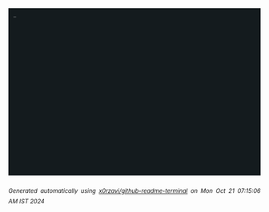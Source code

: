 <div align="justify">
<picture>
    <source media="(prefers-color-scheme: dark)" srcset="./output.gif">
    <source media="(prefers-color-scheme: light)" srcset="./output.gif">
    <img alt="GIFOS" src="output.gif">
</picture>

<sub><i>Generated automatically using [x0rzavi/github-readme-terminal](https://github.com/x0rzavi/github-readme-terminal) on Mon Oct 21 07:15:06 AM IST 2024</i></sub>

<!-- <details>
<summary>More details</summary>

</details> -->
</div>

<!-- Image deletion URL: NONE -->